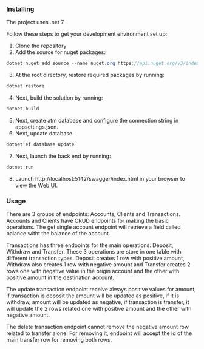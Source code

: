 
### Installing

The project uses .net 7.

Follow these steps to get your development environment set up:
1. Clone the repository
2. Add the source for nuget packages:
```csharp
dotnet nuget add source --name nuget.org https://api.nuget.org/v3/index.json
```
3. At the root directory, restore required packages by running:
```csharp
dotnet restore
```
4. Next, build the solution by running:
```csharp
dotnet build
```
5. Next, create atm database and configure the connection string in appsettings.json.
6. Next, update database.
```csharp
dotnet ef database update
```
7. Next, launch the back end by running:
```csharp
dotnet run
```
8. Launch http://localhost:5142/swagger/index.html in your browser to view the Web UI.

### Usage
There are 3 groups of endpoints: Accounts, Clients and Transactions. Accounts and Clients have CRUD endpoints for making
the basic operations. The get single account endpoint will retrieve a field called balance witht the balance of the account.

Transactions has three endpoints for the main operations: Deposit, Withdraw and Transfer. These 3 operations are store in one table
with different transaction types. Deposit creates 1 row with positive amount, Withdraw also creates 1 row with negative amount and
Transfer creates 2 rows one with negative value in the origin account and the other with positive amount in the destination account.

The update transaction endpoint receive always positive values for amount, if transaction is deposit the amount will be updated as 
positive, if it is withdraw, amount will be updated as negative, if transaction is transfer, it will update the 2 rows related one
with positive amount and the other with negative amount.

The delete transaction endpoint cannot remove the negative amount row related to transfer alone. For removing it, endpoint will accept 
the id of the main transfer row for removing both rows.

